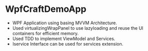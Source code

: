 # WpfCraftDemoApp
* WPF Application using basing MVVM Architecture.
* Used virtualizingWrapPanel to use lazyloading and reuse the UI containers for efficient memory.
* Used TDD to implement ViewModel and Services.
* Iservice Interface can be used for services extension.
